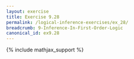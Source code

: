 ```yaml
---
layout: exercise
title: Exercise 9.28
permalink: /logical-inference-exercises/ex_28/
breadcrumb: 9-Inference-In-First-Order-Logic
canonical_id: ex9.28
---
```


{% include mathjax_support %}

